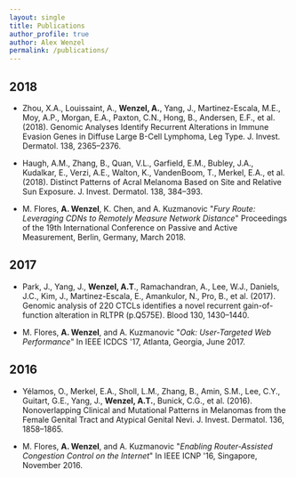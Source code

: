 ```yaml
---
layout: single
title: Publications
author_profile: true
author: Alex Wenzel
permalink: /publications/
---
```


## 2018

- Zhou, X.A., Louissaint, A., **Wenzel, A.**, Yang, J., Martinez-Escala, M.E., Moy, A.P., Morgan, E.A., Paxton, C.N., Hong, B., Andersen, E.F., et al. (2018). Genomic Analyses Identify Recurrent Alterations in Immune Evasion Genes in Diffuse Large B-Cell Lymphoma, Leg Type. J. Invest. Dermatol. 138, 2365–2376.

- Haugh, A.M., Zhang, B., Quan, V.L., Garfield, E.M., Bubley, J.A., Kudalkar, E., Verzi, A.E., Walton, K., VandenBoom, T., Merkel, E.A., et al. (2018). Distinct Patterns of Acral Melanoma Based on Site and Relative Sun Exposure. J. Invest. Dermatol. 138, 384–393.

- M. Flores, **A. Wenzel**, K. Chen, and A. Kuzmanovic "*Fury Route: Leveraging CDNs to Remotely Measure Network Distance*" Proceedings of the 19th International Conference on Passive and Active Measurement, Berlin, Germany, March 2018. 

## 2017

- Park, J., Yang, J., **Wenzel, A.T**., Ramachandran, A., Lee, W.J., Daniels, J.C., Kim, J., Martinez-Escala, E., Amankulor, N., Pro, B., et al. (2017). Genomic analysis of 220 CTCLs identifies a novel recurrent gain-of-function alteration in RLTPR (p.Q575E). Blood 130, 1430–1440.

- M. Flores, **A. Wenzel**, and A. Kuzmanovic "*Oak: User-Targeted Web Performance*" In IEEE ICDCS '17, Atlanta, Georgia, June 2017. 


## 2016

- Yélamos, O., Merkel, E.A., Sholl, L.M., Zhang, B., Amin, S.M., Lee, C.Y., Guitart, G.E., Yang, J., **Wenzel, A.T.**, Bunick, C.G., et al. (2016). Nonoverlapping Clinical and Mutational Patterns in Melanomas from the Female Genital Tract and Atypical Genital Nevi. J. Invest. Dermatol. 136, 1858–1865.

- M. Flores, **A. Wenzel**, and A. Kuzmanovic "*Enabling Router-Assisted Congestion Control on the Internet*" In IEEE ICNP '16, Singapore, November 2016. 